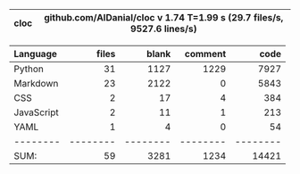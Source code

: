 cloc|github.com/AlDanial/cloc v 1.74  T=1.99 s (29.7 files/s, 9527.6 lines/s)
--- | ---

Language|files|blank|comment|code
:-------|-------:|-------:|-------:|-------:
Python|31|1127|1229|7927
Markdown|23|2122|0|5843
CSS|2|17|4|384
JavaScript|2|11|1|213
YAML|1|4|0|54
--------|--------|--------|--------|--------
SUM:|59|3281|1234|14421
